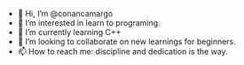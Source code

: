 - 👋 Hi, I’m @conancamargo
- 👀 I’m interested in learn to programing.
- 🌱 I’m currently learning C++
- 💞️ I’m looking to collaborate on new learnings for beginners.
- 📫 How to reach me: discipline and dedication is the way.


